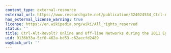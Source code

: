 ```yaml
---
content_type: external-resource
external_url: https://www.researchgate.net/publication/324024534_Ctrl-Alt-Revolt_Online_and_Offline_Networks_during_the_2011_Egyptian_Uprising
has_external_license_warning: true
license: https://en.wikipedia.org/wiki/All_rights_reserved
status: ''
title: Ctrl-Alt-Revolt? Online and Off-line Networks during the 2011 Egyptian Uprising
uid: 9136b33a-5cf0-462a-bd53-c62aecfd2489
wayback_url: ''
---
```

